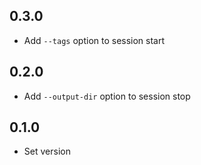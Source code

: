 ## 0.3.0

* Add `--tags` option to session start

## 0.2.0

* Add `--output-dir` option to session stop

## 0.1.0

* Set version

